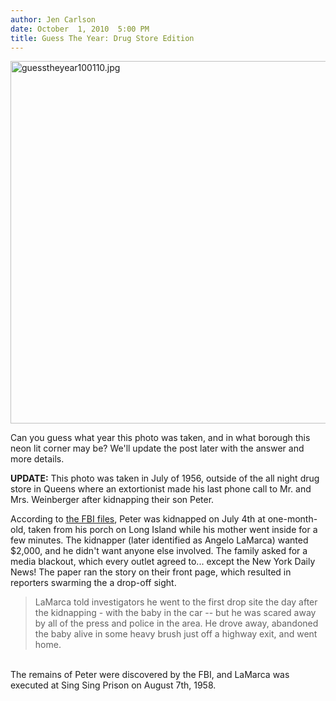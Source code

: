 ```yaml
---
author: Jen Carlson
date: October  1, 2010  5:00 PM
title: Guess The Year: Drug Store Edition
---
```


<p><span class="mt-enclosure mt-enclosure-image" style="display: inline;"> <img alt="guesstheyear100110.jpg" src="https://web.archive.org/web/20110811141609im_/http://gothamist.com/attachments/arts_jen/guesstheyear100110.jpg" width="640" height="580" class="image-none"> </span></p>

<p>Can you guess what year this photo was taken, and in what borough this neon lit corner may be? We&apos;ll update the post later with the answer and more details.</p>

<p><strong>UPDATE:</strong> This photo was taken in July of 1956, outside of the all night drug store in Queens where an extortionist made his last phone call to Mr. and Mrs. Weinberger after kidnapping their son Peter.</p>

<p>According to <a href="https://web.archive.org/web/20110811141609/http://www.fbi.gov/libref/historic/famcases/weinber/weinbernew.htm">the FBI files</a>, Peter was kidnapped on July 4th at one-month-old, taken from his porch on Long Island while his mother went inside for a few minutes. The kidnapper (later identified as Angelo LaMarca) wanted $2,000, and he didn&apos;t want anyone else involved. The family asked for a media blackout, which every outlet agreed to... except the New York Daily News! The paper ran the story on their front page, which resulted in reporters swarming the a drop-off sight.<br>
</p><blockquote>LaMarca told investigators he went to the first drop site the day after the kidnapping - with the baby in the car -- but he was scared away by all of the press and police in the area. He drove away, abandoned the baby alive in some heavy brush just off a highway exit, and went home.</blockquote><br>
The remains of Peter were discovered by the FBI, and LaMarca was executed at Sing Sing Prison on August 7th, 1958.<p></p>